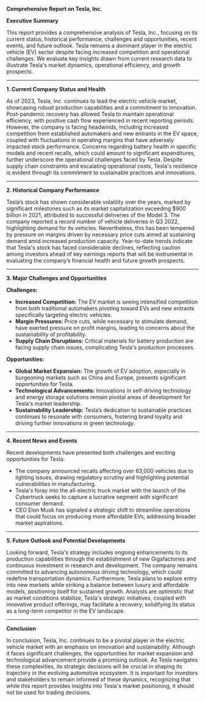 **Comprehensive Report on Tesla, Inc.**

**Executive Summary**

This report provides a comprehensive analysis of Tesla, Inc., focusing on its current status, historical performance, challenges and opportunities, recent events, and future outlook. Tesla remains a dominant player in the electric vehicle (EV) sector despite facing increased competition and operational challenges. We evaluate key insights drawn from current research data to illustrate Tesla's market dynamics, operational efficiency, and growth prospects.

---

**1. Current Company Status and Health**

As of 2023, Tesla, Inc. continues to lead the electric vehicle market, showcasing robust production capabilities and a commitment to innovation. Post-pandemic recovery has allowed Tesla to maintain operational efficiency, with positive cash flow experienced in recent reporting periods. However, the company is facing headwinds, including increased competition from established automakers and new entrants in the EV space, coupled with fluctuations in operating margins that have adversely impacted stock performance. Concerns regarding battery health in specific models and recent recalls, which could amount to significant expenditures, further underscore the operational challenges faced by Tesla. Despite supply chain constraints and escalating operational costs, Tesla's resilience is evident through its commitment to sustainable practices and innovations.

---

**2. Historical Company Performance**

Tesla’s stock has shown considerable volatility over the years, marked by significant milestones such as its market capitalization exceeding $900 billion in 2021, attributed to successful deliveries of the Model 3. The company reported a record number of vehicle deliveries in Q3 2022, highlighting demand for its vehicles. Nevertheless, this has been tempered by pressure on margins driven by necessary price cuts aimed at sustaining demand amid increased production capacity. Year-to-date trends indicate that Tesla's stock has faced considerable declines, reflecting caution among investors ahead of key earnings reports that will be instrumental in evaluating the company’s financial health and future growth prospects.

---

**3. Major Challenges and Opportunities**

**Challenges:**
- **Increased Competition:** The EV market is seeing intensified competition from both traditional automakers pivoting toward EVs and new entrants specifically targeting electric vehicles.
- **Margin Pressures:** Price cuts, while necessary to stimulate demand, have exerted pressure on profit margins, leading to concerns about the sustainability of profitability.
- **Supply Chain Disruptions:** Critical materials for battery production are facing supply chain issues, complicating Tesla's production processes.

**Opportunities:**
- **Global Market Expansion:** The growth of EV adoption, especially in burgeoning markets such as China and Europe, presents significant opportunities for Tesla.
- **Technological Advancements:** Innovations in self-driving technology and energy storage solutions remain pivotal areas of development for Tesla's market leadership.
- **Sustainability Leadership:** Tesla’s dedication to sustainable practices continues to resonate with consumers, fostering brand loyalty and driving further innovations in green technology.

---

**4. Recent News and Events**

Recent developments have presented both challenges and exciting opportunities for Tesla:
- The company announced recalls affecting over 63,000 vehicles due to lighting issues, drawing regulatory scrutiny and highlighting potential vulnerabilities in manufacturing.
- Tesla's foray into the all-electric truck market with the launch of the Cybertruck seeks to capture a lucrative segment with significant consumer demand.
- CEO Elon Musk has signaled a strategic shift to streamline operations that could focus on producing more affordable EVs, addressing broader market aspirations.

---

**5. Future Outlook and Potential Developments**

Looking forward, Tesla's strategy includes ongoing enhancements to its production capabilities through the establishment of new Gigafactories and continuous investment in research and development. The company remains committed to advancing autonomous driving technology, which could redefine transportation dynamics. Furthermore, Tesla plans to explore entry into new markets while striking a balance between luxury and affordable models, positioning itself for sustained growth. Analysts are optimistic that as market conditions stabilize, Tesla's strategic initiatives, coupled with innovative product offerings, may facilitate a recovery, solidifying its status as a long-term competitor in the EV landscape.

---

**Conclusion**

In conclusion, Tesla, Inc. continues to be a pivotal player in the electric vehicle market with an emphasis on innovation and sustainability. Although it faces significant challenges, the opportunities for market expansion and technological advancement provide a promising outlook. As Tesla navigates these complexities, its strategic decisions will be crucial in shaping its trajectory in the evolving automotive ecosystem. It is important for investors and stakeholders to remain informed of these dynamics, recognizing that while this report provides insights into Tesla's market positioning, it should not be used for trading decisions.